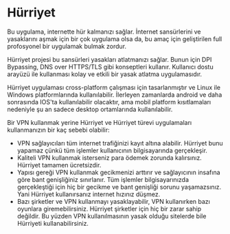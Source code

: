 # Hürriyet
Bu uygulama, internette hür kalmanızı sağlar. 
İnternet sansürlerini ve yasaklarını aşmak için bir çok uygulama olsa da, bu amaç için geliştirilen full profosyonel bir uygulamak bulmak zordur.

Hürriyet projesi bu sansürleri yasakları atlatmanızı sağlar. Bunun için DPI Bypassing, DNS over HTTPS/TLS gibi konseptleri kullanır. 
Kullanıcı dostu arayüzü ile kullanması kolay ve etkili bir yasak atlatma uygulamasıdır.

Hürriyet uygulaması cross-platform çalışması için tasarlanmıştır ve Linux ile Windows platformlarında kullanılabilir. 
İlerleyen zamanlarda android ve daha sonrasında IOS'ta kullanılabilir olacaktır, ama mobil platform kısıtlamaları nedeniyle şu an sadece desktop ortamlarında kullanılabilir.

Bir VPN kullanmak yerine Hürriyet ve Hürriyet türevi uygulamaları kullanmanızın bir kaç sebebi olabilir:

* VPN sağlayıcıları tüm internet trafiğinizi kayıt altına alabilir. Hürriyet bunu yapamaz çünkü tüm işlemler kullanıcının bilgisayarında gerçekleşir.
* Kaliteli VPN kullanmak isterseniz para ödemek zorunda kalırsınız. Hürriyet tamamen ücretsizdir.
* Yapısı gereği VPN kullanmak gecikmenizi arttırır ve sağlayıcının insafına göre bant genişliğiniz sınırlanır. Tüm işlemler bilgisayarınızda gerçekleştiği için hiç bir gecikme ve bant genişliği sorunu yaşamazsınız. Yani Hürriyet kullanırsanız internet hızınız düşmez.
* Bazı şirketler ve VPN kullanmayı yasaklayabilir, VPN kullanırken bazı oyunlara giremebilirsiniz. Hürriyet şirketler için hiç bir zarar sahip değildir. Bu yüzden VPN kullanılmasının yasak olduğu sitelerde bile Hürriyeti kullanabilirsiniz. 
